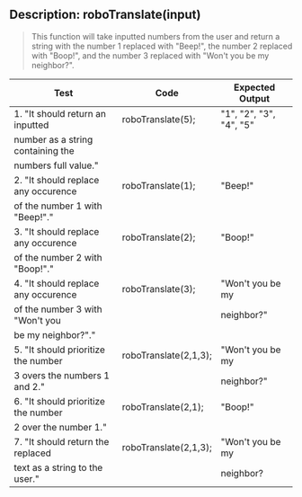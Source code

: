 ## Description: roboTranslate(input)
>This function will take inputted numbers from the user and return a string with the number 1 replaced with "Beep!", the number 2 replaced with "Boop!", and the number 3 replaced with "Won't you be my neighbor?".

|                Test                |        Code      |     Expected Output     |
| ---------------------------------- | -----------------| ----------------------- |
| 1. "It should return an inputted   | roboTranslate(5); | "1", "2", "3", "4", "5" |
| number as a string containing the  |                  |                         |
| numbers full value."               |                  |                         |
| 2. "It should replace any occurence| roboTranslate(1); | "Beep!"                 |
| of the number 1 with "Beep!"."     |                  |                         |
| 3. "It should replace any occurence| roboTranslate(2); | "Boop!"                 |
| of the number 2 with "Boop!"."     |                  |                         |
| 4. "It should replace any occurence| roboTranslate(3);  | "Won't you be my        |
| of the number 3 with "Won't you    |                  | neighbor?"              |
| be my neighbor?"."                 |                  |                         |
| 5. "It should prioritize the number| roboTranslate(2,1,3);| "Won't you be my        |
| 3 overs the numbers 1 and 2."      |                  | neighbor?"              |
| 6. "It should prioritize the number| roboTranslate(2,1); | "Boop!"                 |
| 2 over the number 1."              |                  |                         |
| 7. "It should return the replaced  | roboTranslate(2,1,3);| "Won't you be my        |
| text as a string to the user."     |                  | neighbor?               |